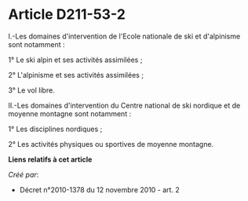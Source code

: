 # Article D211-53-2

I.-Les domaines d'intervention de l'Ecole nationale de ski et d'alpinisme sont notamment : 

1° Le ski alpin et ses activités assimilées ; 

2° L'alpinisme et ses activités assimilées ; 

3° Le vol libre. 

II.-Les domaines d'intervention du Centre national de ski nordique et de moyenne montagne sont notamment : 

1° Les disciplines nordiques ; 

2° Les activités physiques ou sportives de moyenne montagne.

**Liens relatifs à cet article**

_Créé par_:

  - Décret n°2010-1378 du 12 novembre 2010 - art. 2
